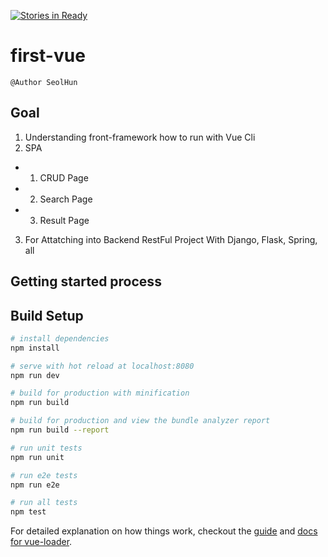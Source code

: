 [![Stories in Ready](https://badge.waffle.io/Seolhun/only-vue-project.png?label=ready&title=Ready)](https://waffle.io/Seolhun/only-vue-project?utm_source=badge)
# first-vue

```
@Author SeolHun
```

## Goal
1. Understanding front-framework how to run with Vue Cli
2. SPA
  - 1. CRUD Page
  - 2. Search Page
  - 3. Result Page
3. For Attatching into Backend RestFul Project With Django, Flask, Spring, all


## Getting started process
## Build Setup

``` bash
# install dependencies
npm install

# serve with hot reload at localhost:8080
npm run dev

# build for production with minification
npm run build

# build for production and view the bundle analyzer report
npm run build --report

# run unit tests
npm run unit

# run e2e tests
npm run e2e

# run all tests
npm test
```

For detailed explanation on how things work, checkout the [guide](http://vuejs-templates.github.io/webpack/) and [docs for vue-loader](http://vuejs.github.io/vue-loader).
